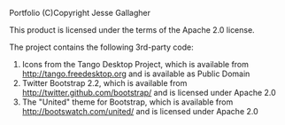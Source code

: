 Portfolio
(C)Copyright Jesse Gallagher

This product is licensed under the terms of the Apache 2.0 license.

The project contains the following 3rd-party code:

1. Icons from the Tango Desktop Project, which is available from http://tango.freedesktop.org and is available as Public Domain
2. Twitter Bootstrap 2.2, which is available from http://twitter.github.com/bootstrap/ and is licensed under Apache 2.0
3. The "United" theme for Bootstrap, which is available from http://bootswatch.com/united/ and is licensed under Apache 2.0